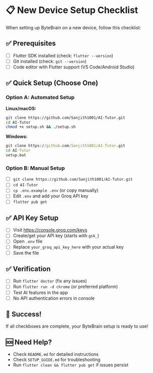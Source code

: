 # 📋 New Device Setup Checklist

When setting up ByteBrain on a new device, follow this checklist:

## ✅ Prerequisites
- [ ] Flutter SDK installed (check: `flutter --version`)
- [ ] Git installed (check: `git --version`) 
- [ ] Code editor with Flutter support (VS Code/Android Studio)

## ✅ Quick Setup (Choose One)

### Option A: Automated Setup
**Linux/macOS:**
```bash
git clone https://github.com/Sanjith1001/AI-Tutor.git
cd AI-Tutor
chmod +x setup.sh && ./setup.sh
```

**Windows:**
```cmd
git clone https://github.com/Sanjith1001/AI-Tutor.git
cd AI-Tutor
setup.bat
```

### Option B: Manual Setup
- [ ] `git clone https://github.com/Sanjith1001/AI-Tutor.git`
- [ ] `cd AI-Tutor`
- [ ] `cp .env.example .env` (or copy manually)
- [ ] Edit `.env` and add your Groq API key
- [ ] `flutter pub get`

## ✅ API Key Setup
- [ ] Visit https://console.groq.com/keys
- [ ] Create/get your API key (starts with `gsk_`)
- [ ] Open `.env` file 
- [ ] Replace `your_groq_api_key_here` with your actual key
- [ ] Save the file

## ✅ Verification
- [ ] Run `flutter doctor` (fix any issues)
- [ ] Run `flutter run -d chrome` (or preferred platform)
- [ ] Test AI features in the app
- [ ] No API authentication errors in console

## 🎯 Success!
If all checkboxes are complete, your ByteBrain setup is ready to use!

## 🆘 Need Help?
- Check `README.md` for detailed instructions
- Check `SETUP_GUIDE.md` for troubleshooting
- Run `flutter clean && flutter pub get` if issues persist